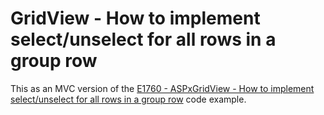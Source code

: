 # GridView - How to implement select/unselect for all rows in a group row


This as an MVC version of the <a href="https://www.devexpress.com/Support/Center/p/E1760">E1760 - ASPxGridView - How to implement select/unselect for all rows in a group row</a> code example.

<br/>


